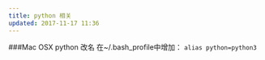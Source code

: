 ```yaml
---
title: python 相关
updated: 2017-11-17 11:36
---
```


###Mac OSX python 改名
在~/.bash_profile中增加：
`alias python=python3`


